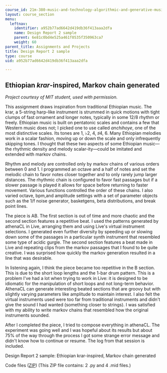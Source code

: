```yaml
---
course_id: 21m-380-music-and-technology-algorithmic-and-generative-music-spring-2010
layout: course_section
menu:
  leftnav:
    identifier: a952b77ad6642d419db36f413aaa2dfa
    name: Design Report 2 sample
    parent: 6e81c0bd4e525a461f0535f350963ca7
    weight: 60
parent_title: Assignments and Projects
title: Design Report 2 sample
type: course
uid: a952b77ad6642d419db36f413aaa2dfa

---
```


Ethiopian _krar_\-inspired, Markov chain generated
--------------------------------------------------

_Project courtesy of MIT student, used with permission._

This assignment draws inspiration from traditional Ethiopian music. The krar, a 5-string harp-like instrument is strummed in quick motions with tight clumps of fast ornament and longer notes, typically in some 12/8 rhythm or freely. Ethiopian music is built on pentatonic scales and contains a few that Western music does not; I picked one to use called _anchihoye_, one of the most distinctive scales. Its tones are 1, ♭2, 4, ♯4, 6. Many Ethiopian melodies work in a scalar fashion, moving up or down the scale and only infrequently skipping tones. I thought that these two aspects of some Ethiopian music—the rhythmic density and melody scalar-ity—could be imitated and extended with markov chains.

Rhythm and melody are controlled only by markov chains of various orders between 0 and 1. I programmed an octave and a half of notes and set the melodic chain to favor notes closer together and to only rarely jump larger distances. The rhythmic chain is configured to favor fast passages but if a slower passage is played it allows for space before returning to faster movement. Various functions controlled the order of these chains. I also varied octave, bpm,and amplitude settings with a set of parameter objects such as the 1/f noise generator, basketgens, beta distributions, and break point lines.

The piece is AB. The first section is out of time and more chaotic and the second section features a repetitive beat. I used the patterns generated by athenaCL in Live, arranging them and using Live's virtual instrument selections. I generated even further diversity by speeding up or slowing down some of the passages in a particular synth instrument that resembled some type of acidic gurgle. The second section features a beat made in Live and repeating clips from the markov passages that I found to be quite creative. I was surprised how quickly the markov generation resulted in a line that was desirable.

In listening again, I think the piece became too repetitive in the B section. This is due to the short loop lengths and the 1-bar drum pattern. This is a problem I've had a lot when trying to work in Live: it is designed to be idiomatic for the manipulation of short loops and not long-term behavior. AthenaCL can generate interesting beated sections that are groovy but with slightly varying parameters like amplitude to maintain interest. I also felt the virtual instruments used were too far from traditional instruments and didn't give the sound I had wanted (something closer to strings). I was satisfied with my ability to write markov chains that resembled how the original instruments sounded.

After I completed the piece, I tried to compose everything in athenaCL. The experiment was going well and I was hopeful about its results but about 75% of the way through the process I got some strange error message and didn't know how to continue or resume. The log from that session is included.

Design Report 2 sample: Ethiopian krar-inspired, Markov chain generated

Code files ([ZIP](/coursemedia/21m-380-music-and-technology-algorithmic-and-generative-music-spring-2010/a191c88ec8a7d9acfa4aa0ff6a0c5050_assn2_a_files.zip)) (This ZIP file contains: 2 .py and 4 .mid files.)